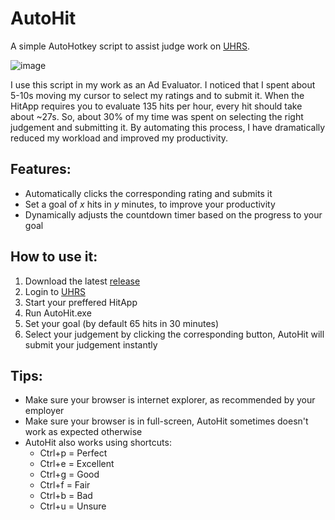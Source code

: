 # AutoHit
A simple AutoHotkey script to assist judge work on [UHRS](https://prod.uhrs.playmsn.com/Judge/Views/Login.aspx).

![image](https://user-images.githubusercontent.com/40113382/75798152-72193480-5d76-11ea-81b7-64d00f007fe8.png)

I use this script in my work as an Ad Evaluator. I noticed that I spent about 5-10s moving my cursor to select my ratings and to submit it. When the HitApp requires you to evaluate 135 hits per hour, every hit should take about ~27s. So, about 30% of my time was spent on selecting the right judgement and submitting it. By automating this process, I have dramatically reduced my workload and improved my productivity.

## Features:
- Automatically clicks the corresponding rating and submits it
- Set a goal of *x* hits in *y* minutes, to improve your productivity
- Dynamically adjusts the countdown timer based on the progress to your goal

## How to use it:
1. Download the latest [release](https://github.com/thversfelt/AutoHit/releases)
2. Login to [UHRS](https://prod.uhrs.playmsn.com/Judge/Views/Login.aspx)
3. Start your preffered HitApp
4. Run AutoHit.exe
5. Set your goal (by default 65 hits in 30 minutes)
6. Select your judgement by clicking the corresponding button, AutoHit will submit your judgement instantly

## Tips:
- Make sure your browser is internet explorer, as recommended by your employer
- Make sure your browser is in full-screen, AutoHit sometimes doesn't work as expected otherwise
- AutoHit also works using shortcuts:
  * Ctrl+p = Perfect
  * Ctrl+e = Excellent
  * Ctrl+g = Good
  * Ctrl+f = Fair
  * Ctrl+b = Bad
  * Ctrl+u = Unsure
